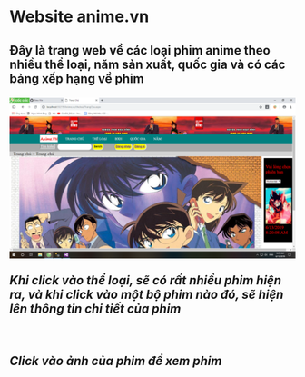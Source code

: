 <h1> Website anime.vn </h1>
<h2> Đây là trang web về các loại phim anime theo nhiều thể loại, năm sản xuất, quốc gia và có các bảng xếp hạng về phim </p>
<img src="imgReadme/Trangchu.png"></img>
<p><i> Khi click vào thể loại, sẽ có rất nhiều phim hiện ra, và khi click vào một bộ phim nào đó, sẽ hiện lên thông tin chi tiết của phim </i></p>
<img src=""></img>
<p><i>Click vào ảnh của phim để xem phim</i></p>

